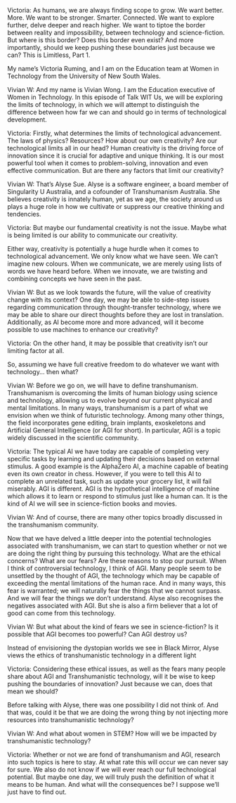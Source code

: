 Victoria: As humans, we are always finding scope to grow. We want better. More. We want to be stronger. Smarter. Connected. We want to explore further, delve deeper and reach higher. We want to tiptoe the border between reality and impossibility, between technology and science-fiction. But where is this border? Does this border even exist? And more importantly, should we keep pushing these boundaries just because we can? This is Limitless, Part 1.

My name’s Victoria Ruming, and I am on the Education team at Women in Technology from the University of New South Wales.

Vivian W: And my name is Vivian Wong. I am the Education executive of Women in Technology. In this episode of Talk WIT Us, we will be exploring the limits of technology, in which we will attempt to distinguish the difference between how far we can and should go in terms of technological development.

Victoria: Firstly, what determines the limits of technological advancement. The laws of physics? Resources? How about our own creativity? Are our technological limits all in our head? Human creativity is the driving force of innovation since it is crucial for adaptive and unique thinking. It is our most powerful tool when it comes to problem-solving, innovation and even effective communication. But are there any factors that limit our creativity?

Vivian W: That’s Alyse Sue. Alyse is a software engineer, a board member of Singularity U Australia, and a cofounder of Transhumanism Australia. She believes creativity is innately human, yet as we age, the society around us plays a huge role in how we cultivate or suppress our creative thinking and tendencies.

Victoria: But maybe our fundamental creativity is not the issue. Maybe what is being limited is our ability to communicate our creativity.

Either way, creativity is potentially a huge hurdle when it comes to technological advancement. We only know what we have seen. We can’t imagine new colours. When we communicate, we are merely using lists of words we have heard before. When we innovate, we are twisting and combining concepts we have seen in the past.

Vivian W: But as we look towards the future, will the value of creativity change with its context? One day, we may be able to side-step issues regarding communication through thought-transfer technology, where we may be able to share our direct thoughts before they are lost in translation. Additionally, as AI become more and more advanced, will it become possible to use machines to enhance our creativity?

Victoria: On the other hand, it may be possible that creativity isn’t our limiting factor at all.

So, assuming we have full creative freedom to do whatever we want with technology… then what?

Vivian W: Before we go on, we will have to define transhumanism. Transhumanism is overcoming the limits of human biology using science and technology, allowing us to evolve beyond our current physical and mental limitations. In many ways, transhumanism is a part of what we envision when we think of futuristic technology. Among many other things, the field incorporates gene editing, brain implants, exoskeletons and Artificial General Intelligence (or AGI for short). In particular, AGI is a topic widely discussed in the scientific community.

Victoria: The typical AI we have today are capable of completing very specific tasks by learning and updating their decisions based on external stimulus. A good example is the AlphaZero AI, a machine capable of beating even its own creator in chess. However, if you were to tell this AI to complete an unrelated task, such as update your grocery list, it will fail miserably. AGI is different. AGI is the hypothetical intelligence of machine which allows it to learn or respond to stimulus just like a human can. It is the kind of AI we will see in science-fiction books and movies.

Vivian W: And of course, there are many other topics broadly discussed in the transhumanism community.

Now that we have delved a little deeper into the potential technologies associated with transhumanism, we can start to question whether or not we are doing the right thing by pursuing this technology. What are the ethical concerns? What are our fears? Are these reasons to stop our pursuit.
When I think of controversial technology, I think of AGI. Many people seem to be unsettled by the thought of AGI, the technology which may be capable of exceeding the mental limitations of the human race. And in many ways, this fear is warranted; we will naturally fear the things that we cannot surpass. And we will fear the things we don’t understand. Alyse also recognises the negatives associated with AGI. But she is also a firm believer that a lot of good can come from this technology.

Vivian W: But what about the kind of fears we see in science-fiction? Is it possible that AGI becomes too powerful? Can AGI destroy us?

Instead of envisioning the dystopian worlds we see in Black Mirror, Alyse views the ethics of transhumanistic technology in a different light

Victoria: Considering these ethical issues, as well as the fears many people share about AGI and Transhumanistic technology, will it be wise to keep pushing the boundaries of innovation? Just because we can, does that mean we should?

Before talking with Alyse, there was one possibility I did not think of. And that was, could it be that we are doing the wrong thing by not injecting more resources into transhumanistic technology?

Vivian W: And what about women in STEM? How will we be impacted by transhumanistic technology?

Victoria: Whether or not we are fond of transhumanism and AGI, research into such topics is here to stay. At what rate this will occur we can never say for sure. We also do not know if we will ever reach our full technological potential. But maybe one day, we will truly push the definition of what it means to be human. And what will the consequences be? I suppose we’ll just have to find out.
